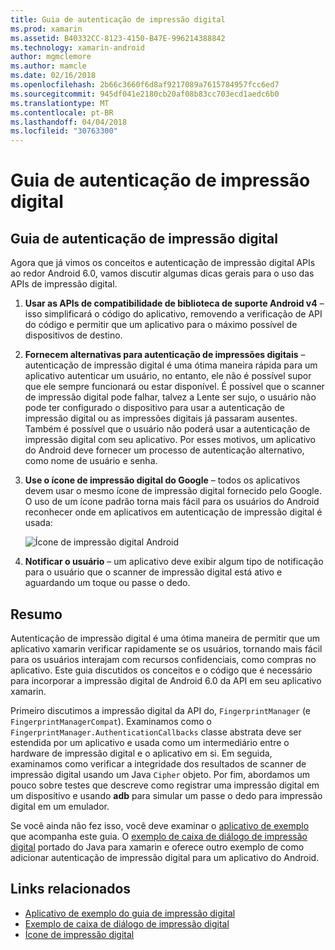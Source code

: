 ```yaml
---
title: Guia de autenticação de impressão digital
ms.prod: xamarin
ms.assetid: B40332CC-8123-4150-B47E-996214388842
ms.technology: xamarin-android
author: mgmclemore
ms.author: mamcle
ms.date: 02/16/2018
ms.openlocfilehash: 2b66c3660f6d8af9217089a7615784957fcc6ed7
ms.sourcegitcommit: 945df041e2180cb20af08b83cc703ecd1aedc6b0
ms.translationtype: MT
ms.contentlocale: pt-BR
ms.lasthandoff: 04/04/2018
ms.locfileid: "30763300"
---
```

# <a name="fingerprint-authentication-guidance"></a>Guia de autenticação de impressão digital

## <a name="fingerprint-authentication-guidance"></a>Guia de autenticação de impressão digital

Agora que já vimos os conceitos e autenticação de impressão digital APIs ao redor Android 6.0, vamos discutir algumas dicas gerais para o uso das APIs de impressão digital.

1. **Usar as APIs de compatibilidade de biblioteca de suporte Android v4** &ndash; isso simplificará o código do aplicativo, removendo a verificação de API do código e permitir que um aplicativo para o máximo possível de dispositivos de destino.
2. **Fornecem alternativas para autenticação de impressões digitais** &ndash; autenticação de impressão digital é uma ótima maneira rápida para um aplicativo autenticar um usuário, no entanto, ele não é possível supor que ele sempre funcionará ou estar disponível. É possível que o scanner de impressão digital pode falhar, talvez a Lente ser sujo, o usuário não pode ter configurado o dispositivo para usar a autenticação de impressão digital ou as impressões digitais já passaram ausentes. Também é possível que o usuário não poderá usar a autenticação de impressão digital com seu aplicativo. Por esses motivos, um aplicativo do Android deve fornecer um processo de autenticação alternativo, como nome de usuário e senha.
3. **Use o ícone de impressão digital do Google** &ndash; todos os aplicativos devem usar o mesmo ícone de impressão digital fornecido pelo Google. O uso de um ícone padrão torna mais fácil para os usuários do Android reconhecer onde em aplicativos em autenticação de impressão digital é usada: 
    
    ![Ícone de impressão digital Android](summary-images/ic-fp-40px.png)
    
4. **Notificar o usuário** &ndash; um aplicativo deve exibir algum tipo de notificação para o usuário que o scanner de impressão digital está ativo e aguardando um toque ou passe o dedo. 

## <a name="summary"></a>Resumo

Autenticação de impressão digital é uma ótima maneira de permitir que um aplicativo xamarin verificar rapidamente se os usuários, tornando mais fácil para os usuários interajam com recursos confidenciais, como compras no aplicativo. Este guia discutidos os conceitos e o código que é necessário para incorporar a impressão digital de Android 6.0 da API em seu aplicativo xamarin.

Primeiro discutimos a impressão digital da API do, `FingerprintManager` (e `FingerprintManagerCompat`). Examinamos como o `FingerprintManager.AuthenticationCallbacks` classe abstrata deve ser estendida por um aplicativo e usada como um intermediário entre o hardware de impressão digital e o aplicativo em si. Em seguida, examinamos como verificar a integridade dos resultados de scanner de impressão digital usando um Java `Cipher` objeto. Por fim, abordamos um pouco sobre testes que descreve como registrar uma impressão digital em um dispositivo e usando **adb** para simular um passe o dedo para impressão digital em um emulador. 

Se você ainda não fez isso, você deve examinar o [aplicativo de exemplo](https://github.com/xamarin/monodroid-samples/tree/master/FingerprintGuide) que acompanha este guia. O [exemplo de caixa de diálogo de impressão digital](https://developer.xamarin.com/samples/monodroid/android-m/FingerprintDialog/) portado do Java para xamarin e oferece outro exemplo de como adicionar autenticação de impressão digital para um aplicativo do Android.



## <a name="related-links"></a>Links relacionados

- [Aplicativo de exemplo do guia de impressão digital](https://github.com/xamarin/monodroid-samples/tree/master/FingerprintGuide)
- [Exemplo de caixa de diálogo de impressão digital](https://developer.xamarin.com/samples/monodroid/android-m/FingerprintDialog/)
- [Ícone de impressão digital](https://developer.android.comhttps://developer.xamarin.com/samples/FingerprintDialog/res/drawable-hdpi/ic_fp_40px.html)
